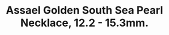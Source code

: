 ---
title: Assael Golden South Sea Pearl Necklace, 12.2 - 15.3mm.
description: |
  A timeless silhouette, this necklace of 29 graduated Golden South Sea Cultured Pearls is finished with a Pave Diamond clasp - perfection from all angles.
specs: |
  12.2 - 15.3mm South Sea Natural Color Cultured Pearls with 18K Yellow Gold and Pave Diamond Clasp.
images:
  - image_path: /uploads/assael-golden-south-sea-pearl-necklace-122-153mm.png
_category:
order: 21
categories:
  - necklaces
---